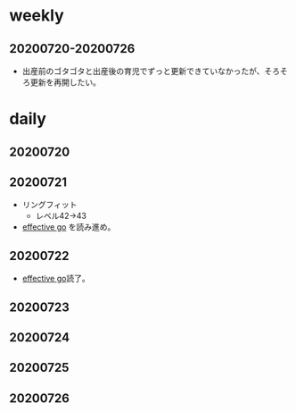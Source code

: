 # weekly
## 20200720-20200726
* 出産前のゴタゴタと出産後の育児でずっと更新できていなかったが、そろそろ更新を再開したい。


# daily
## 20200720

## 20200721
* リングフィット
  * レベル42→43
* [effective go](http://go.shibu.jp/effective_go.html) を読み進め。

## 20200722
* [effective go](http://go.shibu.jp/effective_go.html)読了。

## 20200723

## 20200724

## 20200725

## 20200726

